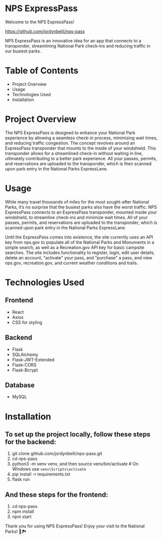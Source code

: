 # NPS ExpressPass
Welcome to the NPS ExpressPass!

https://github.com/jordynbelli/nps-pass


NPS ExpressPass is an innovative idea for an app that connects to a transponder, streamlining National Park check-ins and reducing traffic in our busiest parks.

# Table of Contents
- Project Overview
- Usage
- Technologies Used
- Installation

# Project Overview
The NPS ExpressPass is designed to enhance your National Park experience by allowing a seamless check-in process, minimizing wait times, and reducing traffic congestion. The concept revolves around an ExpressPass transponder that mounts to the inside of your windshield. This transponder allows for a streamlined check-in without waiting in line, ultimately contributing to a better park experience. All your passes, permits, and reservations are uploaded to the transponder, which is then scanned upon park entry in the National Parks ExpressLane.



# Usage
While many travel thousands of miles for the most sought-after National Parks, it’s no surprise that the busiest parks also have the worst traffic. NPS ExpressPass connects to an ExpressPass transponder, mounted inside your windshield, to streamline check-ins and minimize wait times. All of your passes, permits, and reservations are uploaded to the transponder, which is scanned upon park entry in the National Parks ExpressLane.

Until the ExpressPass comes into existence, the site currently uses an API key from nps.gov to populate all of the National Parks and Monuments in a simple search, as well as a Recreation.gov API key for basic campsite searches. The site includes functionality to register, login, edit user details, delete an account, "activate" your pass, and "purchase" a pass, and view nps.gov, recreation.gov, and current weather conditions and trails.


# Technologies Used
## Frontend
- React
- Axios
- CSS for styling
## Backend
- Flask
- SQLAlchemy
- Flask-JWT-Extended
- Flask-CORS
- Flask-Bcrypt
## Database
- MySQL

# Installation

## To set up the project locally, follow these steps for the backend:

1. git clone github.com/jordynbelli/nps-pass.git
2. cd nps-pass
3. python3 -m venv venv, and then source venv/bin/activate  # On Windows use `venv\Scripts\activate`
4. pip install -r requirements.txt
5. flask run

## And these steps for the frontend: 

1. cd nps-pass
2. npm install
3. npm start

Thank you for using NPS ExpressPass! Enjoy your visit to the National Parks! 🌲🏞️


